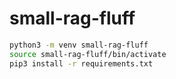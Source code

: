 # small-rag-fluff

```sh
python3 -m venv small-rag-fluff
source small-rag-fluff/bin/activate
pip3 install -r requirements.txt
```
